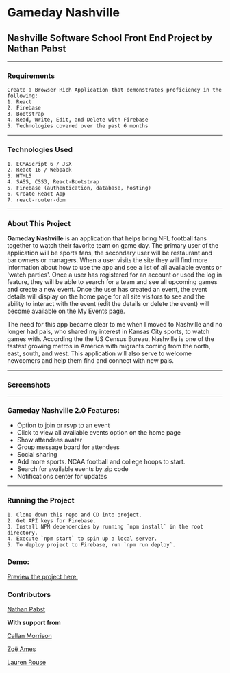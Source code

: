 # Gameday Nashville
## Nashville Software School Front End Project by Nathan Pabst
---
### Requirements
```
Create a Browser Rich Application that demonstrates proficiency in the following:
1. React
2. Firebase
3. Bootstrap
4. Read, Write, Edit, and Delete with Firebase
5. Technologies covered over the past 6 months
```
---
### Technologies Used
```
1. ECMAScript 6 / JSX
2. React 16 / Webpack
3. HTML5
4. SASS, CSS3, React-Bootstrap
5. Firebase (authentication, database, hosting)
6. Create React App
7. react-router-dom
```
---
### About This Project
**Gameday Nashville** is an application that helps bring NFL football fans together to watch their favorite team on game day. The primary user of the application will be sports fans, the secondary user will be restaurant and bar owners or managers. When a user visits the site they will find more information about how to use the app and see a list of all available events or 'watch parties'. Once a user has registered for an account or used the log in feature, they will be able to search for a team and see all upcoming games and create a new event. Once the user has created an event, the event details will display on the home page for all site visitors to see and the ability to interact with the event (edit the details or delete the event) will become available on the My Events page.

The need for this app became clear to me when I moved to Nashville and no longer had pals, who shared my interest in Kansas City sports, to watch games with. According the the US Census Bureau, Nashville is one of the fastest growing metros in America with migrants coming from the north, east, south, and west. This application will also serve to welcome newcomers and help them find and connect with new pals.

---
### Screenshots

---
### Gameday Nashville 2.0 Features:
- Option to join or rsvp to an event
- Click to view all available events option on the home page
- Show attendees avatar
- Group message board for attendees
- Social sharing
- Add more sports. NCAA football and college hoops to start.
- Search for available events by zip code
- Notifications center for updates

---

### Running the Project
```
1. Clone down this repo and CD into project.
2. Get API keys for Firebase.
3. Install NPM dependencies by running `npm install` in the root directory.
4. Execute `npm start` to spin up a local server.
5. To deploy project to Firebase, run `npm run deploy`.
```
### Demo:
[Preview the project here.](https://gameday-nashville.firebaseapp.com)

### Contributors
[Nathan Pabst](https://github.com/nathanpabst)

**With support from**

[Callan Morrison](https://github.com/morecallan)

[Zoë Ames](https://github.com/zoeames)

[Lauren Rouse](https://github.com/rousell)